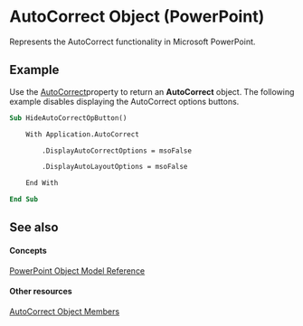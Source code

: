 
# AutoCorrect Object (PowerPoint)

Represents the AutoCorrect functionality in Microsoft PowerPoint.


## Example

Use the [AutoCorrect](490fc728-c639-2a32-22b8-1757c14e9bd7.md)property to return an  **AutoCorrect** object. The following example disables displaying the AutoCorrect options buttons.


```vb
Sub HideAutoCorrectOpButton()

    With Application.AutoCorrect

        .DisplayAutoCorrectOptions = msoFalse

        .DisplayAutoLayoutOptions = msoFalse

    End With

End Sub
```


## See also


#### Concepts


[PowerPoint Object Model Reference](00acd64a-5896-0459-39af-98df2849849e.md)
#### Other resources


[AutoCorrect Object Members](8afed490-224a-6ee1-31ca-18b4c3e1d09c.md)
